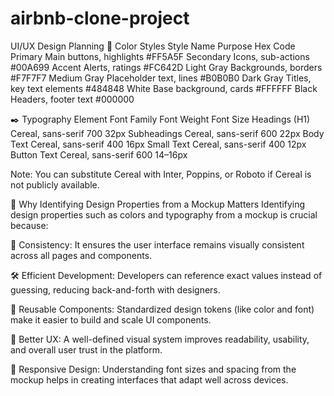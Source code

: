 # airbnb-clone-project
UI/UX Design Planning
🎨 Color Styles
Style Name	Purpose	Hex Code
Primary	Main buttons, highlights	#FF5A5F
Secondary	Icons, sub-actions	#00A699
Accent	Alerts, ratings	#FC642D
Light Gray	Backgrounds, borders	#F7F7F7
Medium Gray	Placeholder text, lines	#B0B0B0
Dark Gray	Titles, key text elements	#484848
White	Base background, cards	#FFFFFF
Black	Headers, footer text	#000000

✒️ Typography
Element	Font Family	Font Weight	Font Size
Headings (H1)	Cereal, sans-serif	700	32px
Subheadings	Cereal, sans-serif	600	22px
Body Text	Cereal, sans-serif	400	16px
Small Text	Cereal, sans-serif	400	12px
Button Text	Cereal, sans-serif	600	14–16px

Note: You can substitute Cereal with Inter, Poppins, or Roboto if Cereal is not publicly available.

🧠 Why Identifying Design Properties from a Mockup Matters
Identifying design properties such as colors and typography from a mockup is crucial because:

🎯 Consistency: It ensures the user interface remains visually consistent across all pages and components.

🛠️ Efficient Development: Developers can reference exact values instead of guessing, reducing back-and-forth with designers.

🧩 Reusable Components: Standardized design tokens (like color and font) make it easier to build and scale UI components.

🧠 Better UX: A well-defined visual system improves readability, usability, and overall user trust in the platform.

📱 Responsive Design: Understanding font sizes and spacing from the mockup helps in creating interfaces that adapt well across devices.
